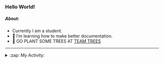 ### Hello World!

##### About:
- Currently I am a student.
- 🌱 I’m learning how to make better documentation.
- 🌱 GO PLANT SOME TREES AT [TEAM TREES](https://teamtrees.org/)

---
<details>
  <summary>:zap: My Activity:</summary>
  
<!--START_SECTION:waka-->
![Code Time](http://img.shields.io/badge/Code%20Time-1%2C201%20hrs%203%20mins-blue)

**I'm a Night 🦉** 

```text
🌞 Morning                1880 commits        ██░░░░░░░░░░░░░░░░░░░░░░░   09.99 % 
🌆 Daytime                6412 commits        █████████░░░░░░░░░░░░░░░░   34.07 % 
🌃 Evening                5422 commits        ███████░░░░░░░░░░░░░░░░░░   28.81 % 
🌙 Night                  5107 commits        ███████░░░░░░░░░░░░░░░░░░   27.13 % 
```
📅 **I'm Most Productive on Wednesday** 

```text
Monday                   2654 commits        ████░░░░░░░░░░░░░░░░░░░░░   14.10 % 
Tuesday                  2558 commits        ███░░░░░░░░░░░░░░░░░░░░░░   13.59 % 
Wednesday                4398 commits        ██████░░░░░░░░░░░░░░░░░░░   23.37 % 
Thursday                 2440 commits        ███░░░░░░░░░░░░░░░░░░░░░░   12.96 % 
Friday                   1965 commits        ███░░░░░░░░░░░░░░░░░░░░░░   10.44 % 
Saturday                 1642 commits        ██░░░░░░░░░░░░░░░░░░░░░░░   08.72 % 
Sunday                   3164 commits        ████░░░░░░░░░░░░░░░░░░░░░   16.81 % 
```


📊 **This Week I Spent My Time On** 

```text
🔥 Editors: 
IntelliJ                 5 hrs 11 mins       ████████████████░░░░░░░░░   62.80 % 
VS Code                  3 hrs 4 mins        █████████░░░░░░░░░░░░░░░░   37.20 % 

🐱‍💻 Projects: 
demo                     3 hrs 1 min         █████████░░░░░░░░░░░░░░░░   36.65 % 
CSE224-Fundamentals-of-An2 hrs 6 mins        ██████░░░░░░░░░░░░░░░░░░░   25.60 % 
file-utils               1 hr 43 mins        █████░░░░░░░░░░░░░░░░░░░░   20.85 % 
leetc                    1 hr 10 mins        ████░░░░░░░░░░░░░░░░░░░░░   14.24 % 
perfperf                 6 mins              ░░░░░░░░░░░░░░░░░░░░░░░░░   01.34 % 
```


 Last Updated on 16/09/2023 09:10:07 UTC
<!--END_SECTION:waka-->
</details>
